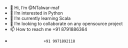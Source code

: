 - 👋 Hi, I’m @NTalwar-maf
- 👀 I’m interested in Python
- 🌱 I’m currently learning Scala 
- 💞️ I’m looking to collaborate on any opensource project
- 📫 How to reach me +91 8791886364
-                    +91 9971892118

<!---
NTalwar-maf/NTalwar-maf is a ✨ special ✨ repository because its `README.md` (this file) appears on your GitHub profile.
You can click the Preview link to take a look at your changes.
--->
